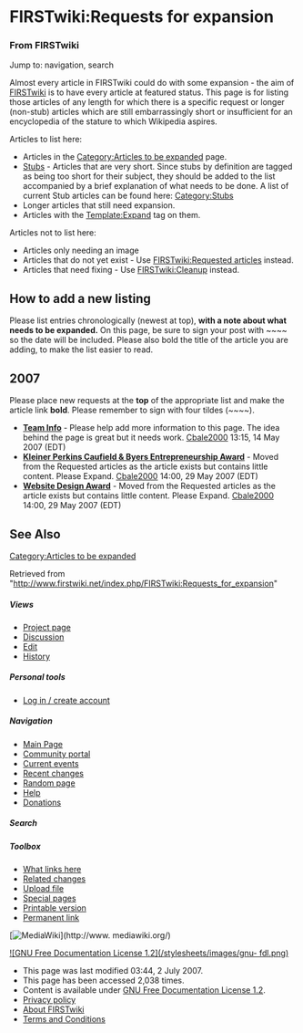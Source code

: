 

# FIRSTwiki:Requests for expansion

### From FIRSTwiki

Jump to: navigation, search

Almost every article in FIRSTwiki could do with some expansion - the aim of
[FIRSTwiki](/index.php/FIRSTwiki "FIRSTwiki" ) is to have every article at
featured status. This page is for listing those articles of any length for
which there is a specific request or longer (non-stub) articles which are
still embarrassingly short or insufficient for an encyclopedia of the stature
to which Wikipedia aspires.

Articles to list here:

  * Articles in the [Category:Articles to be expanded](/index.php/Category:Articles_to_be_expanded "Category:Articles to be expanded" ) page. 
  * [Stubs](http://www.wikipedia.org/wiki/Stub "wikipedia:Stub" ) \- Articles that are very short. Since stubs by definition are tagged as being too short for their subject, they should be added to the list accompanied by a brief explanation of what needs to be done. A list of current Stub articles can be found here: [Category:Stubs](/index.php/Category:Stubs "Category:Stubs" )
  * Longer articles that still need expansion. 
  * Articles with the [Template:Expand](/index.php/Template:Expand "Template:Expand" ) tag on them. 

  
Articles not to list here:

  * Articles only needing an image 
  * Articles that do not yet exist - Use [FIRSTwiki:Requested articles](/index.php/FIRSTwiki:Requested_articles "FIRSTwiki:Requested articles" ) instead. 
  * Articles that need fixing - Use [FIRSTwiki:Cleanup](/index.php/FIRSTwiki:Cleanup "FIRSTwiki:Cleanup" ) instead. 

  


## How to add a new listing

Please list entries chronologically (newest at top), **with a note about what
needs to be expanded.** On this page, be sure to sign your post with ~~~~ so
the date will be included. Please also bold the title of the article you are
adding, to make the list easier to read.

  


## 2007

Please place new requests at the **top** of the appropriate list and make the
article link **bold**. Please remember to sign with four tildes (~~~~).

  

  * **[Team Info](/index.php/Team_Info "Team Info" )** \- Please help add more information to this page. The idea behind the page is great but it needs work. [Cbale2000](/index.php/User:Cbale2000 "User:Cbale2000" ) 13:15, 14 May 2007 (EDT) 
  * **[Kleiner Perkins Caufield &amp; Byers Entrepreneurship Award](/index.php/Kleiner_Perkins_Caufield_%26_Byers_Entrepreneurship_Award "Kleiner Perkins Caufield & Byers Entrepreneurship Award" )** \- Moved from the Requested articles as the article exists but contains little content. Please Expand. [Cbale2000](/index.php/User:Cbale2000 "User:Cbale2000" ) 14:00, 29 May 2007 (EDT) 
  * **[Website Design Award](/index.php/Website_Design_Award "Website Design Award" )** \- Moved from the Requested articles as the article exists but contains little content. Please Expand. [Cbale2000](/index.php/User:Cbale2000 "User:Cbale2000" ) 14:00, 29 May 2007 (EDT) 


## See Also

[Category:Articles to be expanded](/index.php/Category:Articles_to_be_expanded
"Category:Articles to be expanded" )

Retrieved from
"<http://www.firstwiki.net/index.php/FIRSTwiki:Requests_for_expansion>"

##### Views

  * [Project page](/index.php/FIRSTwiki:Requests_for_expansion)
  * [Discussion](/index.php?title=FIRSTwiki_talk:Requests_for_expansion&action=edit)
  * [Edit](/index.php?title=FIRSTwiki:Requests_for_expansion&action=edit)
  * [History](/index.php?title=FIRSTwiki:Requests_for_expansion&action=history)

##### Personal tools

  * [Log in / create account](/index.php?title=Special:Userlogin&returnto=FIRSTwiki:Requests_for_expansion)

[](/index.php/Main_Page "Main Page" )

##### Navigation

  * [Main Page](/index.php/Main_Page)
  * [Community portal](/index.php/FIRSTwiki:Community_portal)
  * [Current events](/index.php/Current_events)
  * [Recent changes](/index.php/Special:Recentchanges)
  * [Random page](/index.php/Special:Random)
  * [Help](/index.php/FIRSTwiki:Help)
  * [Donations](/index.php/FIRSTwiki:Site_support)

##### Search



##### Toolbox

  * [What links here](/index.php/Special:Whatlinkshere/FIRSTwiki:Requests_for_expansion)
  * [Related changes](/index.php/Special:Recentchangeslinked/FIRSTwiki:Requests_for_expansion)
  * [Upload file](/index.php/Special:Upload)
  * [Special pages](/index.php/Special:Specialpages)
  * [Printable version](/index.php?title=FIRSTwiki:Requests_for_expansion&printable=yes)
  * [Permanent link](/index.php?title=FIRSTwiki:Requests_for_expansion&oldid=61702)

[![MediaWiki](/skins/common/images/poweredby_mediawiki_88x31.png)](http://www.
mediawiki.org/)

[![GNU Free Documentation License 1.2](/stylesheets/images/gnu-
fdl.png)](http://www.gnu.org/copyleft/fdl.html)

  * This page was last modified 03:44, 2 July 2007.
  * This page has been accessed 2,038 times.
  * Content is available under [GNU Free Documentation License 1.2](http://www.gnu.org/copyleft/fdl.html "http://www.gnu.org/copyleft/fdl.html" ).
  * [Privacy policy](/index.php/FIRSTwiki:Privacy_policy "FIRSTwiki:Privacy policy" )
  * [About FIRSTwiki](/index.php/FIRSTwiki:About "FIRSTwiki:About" )
  * [Terms and Conditions](/index.php/FIRSTwiki:Terms_and_conditions "FIRSTwiki:Terms and conditions" )


